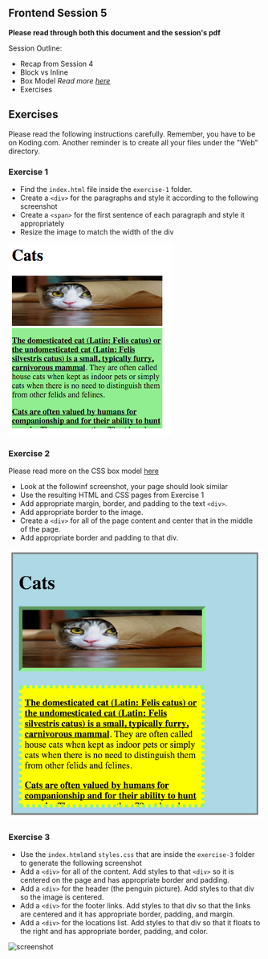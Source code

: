 ## Frontend Session 5

**Please read through both this document and the session's pdf**

Session Outline:
- Recap from Session 4
- Block vs Inline
- Box Model *Read more [here](https://developer.mozilla.org/en/docs/Web/CSS/border-style)*
- Exercises

Exercises
---------

Please read the following instructions carefully. Remember, you have to be on Koding.com.
Another reminder is to create all your files under the "Web" directory.

### Exercise 1
- Find the `index.html` file inside the `exercise-1` folder.
- Create a `<div>` for the paragraphs and style it according to the following screenshot
- Create a `<span>` for the first sentence of each paragraph and style it appropriately
- Resize the image to match the width of the div

![screenshot](../images/session_5/frontend_session_5-1.png)

### Exercise 2
Please read more on the CSS box model [here](https://developer.mozilla.org/en-US/docs/Web/CSS/CSS_Box_Model/Introduction_to_the_CSS_box_model)

- Look at the followinf screenshot, your page should look similar
- Use the resulting HTML and CSS pages from Exercise 1
- Add appropriate margin, border, and padding to the text `<div>`.
- Add appropriate border to the image.
- Create a `<div>` for all of the page content and center that in the middle of the page.
- Add appropriate border and padding to that div.

![screenshot](../images/session_5/frontend_session_5-2.png)

### Exercise 3
- Use the `index.html`and `styles.css` that are inside the `exercise-3` folder to generate the following screenshot
- Add a `<div>` for all of the content. Add styles to that `<div>` so it is centered on the page and has appropriate border and padding.
- Add a `<div>` for the header (the penguin picture). Add styles to that div so the image is centered.
- Add a `<div>` for the footer links. Add styles to that div so that the links are centered and it has appropriate border, padding, and margin.
- Add a `<div>` for the locations list. Add styles to that div so that it floats to the right and has appropriate border, padding, and color.

![screenshot](..images/session_5/frontend_session_5-3.png)
